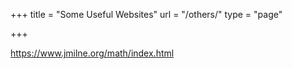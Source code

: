 +++
title = "Some Useful Websites"
url = "/others/"
type = "page"

+++

https://www.jmilne.org/math/index.html
